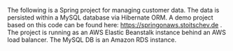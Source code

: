 The following is a Spring project for managing customer data. The data is persisted within a MySQL database via Hibernate ORM. A demo project based on this code can be found here: https://springonaws.stoitschev.de . The project is running as an AWS Elastic Beanstalk instance behind an AWS load balancer. The MySQL DB is an Amazon RDS instance. 
